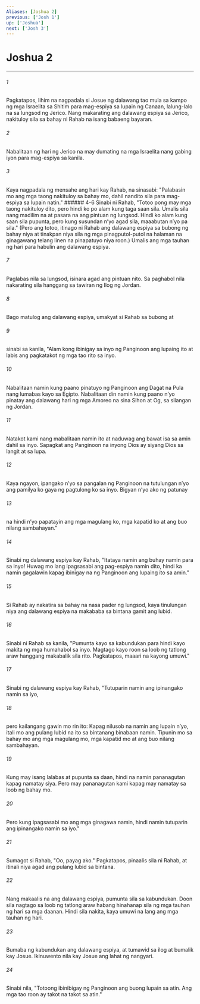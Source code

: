 ```yaml
---
Aliases: [Joshua 2]
previous: ['Josh 1']
up: ['Joshua']
next: ['Josh 3']
---
```

# Joshua 2

***






















###### 1 










Pagkatapos, lihim na nagpadala si Josue ng dalawang tao mula sa kampo ng mga Israelita sa Shitim para mag-espiya sa lupain ng Canaan, lalung-lalo na sa lungsod ng Jerico. Nang makarating ang dalawang espiya sa Jerico, nakituloy sila sa bahay ni Rahab na isang babaeng bayaran. 





















###### 2 










Nabalitaan ng hari ng Jerico na may dumating na mga Israelita nang gabing iyon para mag-espiya sa kanila. 





















###### 3 










Kaya nagpadala ng mensahe ang hari kay Rahab, na sinasabi: "Palabasin mo ang mga taong nakituloy sa bahay mo, dahil nandito sila para mag-espiya sa lupain natin." ###### 4-6 Sinabi ni Rahab, "Totoo pong may mga taong nakituloy dito, pero hindi ko po alam kung taga saan sila. Umalis sila nang madilim na at pasara na ang pintuan ng lungsod. Hindi ko alam kung saan sila pupunta, pero kung susundan nʼyo agad sila, maaabutan nʼyo pa sila." (Pero ang totoo, itinago ni Rahab ang dalawang espiya sa bubong ng bahay niya at tinakpan niya sila ng mga pinagputol-putol na halaman na ginagawang telang linen na pinapatuyo niya roon.) Umalis ang mga tauhan ng hari para habulin ang dalawang espiya. 





















###### 7 










Paglabas nila sa lungsod, isinara agad ang pintuan nito. Sa paghabol nila nakarating sila hanggang sa tawiran ng Ilog ng Jordan. 





















###### 8 










Bago matulog ang dalawang espiya, umakyat si Rahab sa bubong at 





















###### 9 










sinabi sa kanila, "Alam kong ibinigay sa inyo ng Panginoon ang lupaing ito at labis ang pagkatakot ng mga tao rito sa inyo. 





















###### 10 










Nabalitaan namin kung paano pinatuyo ng Panginoon ang Dagat na Pula nang lumabas kayo sa Egipto. Nabalitaan din namin kung paano nʼyo pinatay ang dalawang hari ng mga Amoreo na sina Sihon at Og, sa silangan ng Jordan. 





















###### 11 










Natakot kami nang mabalitaan namin ito at naduwag ang bawat isa sa amin dahil sa inyo. Sapagkat ang Panginoon na inyong Dios ay siyang Dios sa langit at sa lupa. 





















###### 12 










Kaya ngayon, ipangako nʼyo sa pangalan ng Panginoon na tutulungan nʼyo ang pamilya ko gaya ng pagtulong ko sa inyo. Bigyan nʼyo ako ng patunay 





















###### 13 










na hindi nʼyo papatayin ang mga magulang ko, mga kapatid ko at ang buo nilang sambahayan." 





















###### 14 










Sinabi ng dalawang espiya kay Rahab, "Itataya namin ang buhay namin para sa inyo! Huwag mo lang ipagsasabi ang pag-espiya namin dito, hindi ka namin gagalawin kapag ibinigay na ng Panginoon ang lupaing ito sa amin." 





















###### 15 










Si Rahab ay nakatira sa bahay na nasa pader ng lungsod, kaya tinulungan niya ang dalawang espiya na makababa sa bintana gamit ang lubid. 





















###### 16 










Sinabi ni Rahab sa kanila, "Pumunta kayo sa kabundukan para hindi kayo makita ng mga humahabol sa inyo. Magtago kayo roon sa loob ng tatlong araw hanggang makabalik sila rito. Pagkatapos, maaari na kayong umuwi." 





















###### 17 










Sinabi ng dalawang espiya kay Rahab, "Tutuparin namin ang ipinangako namin sa iyo, 





















###### 18 










pero kailangang gawin mo rin ito: Kapag nilusob na namin ang lupain nʼyo, itali mo ang pulang lubid na ito sa bintanang binabaan namin. Tipunin mo sa bahay mo ang mga magulang mo, mga kapatid mo at ang buo nilang sambahayan. 





















###### 19 










Kung may isang lalabas at pupunta sa daan, hindi na namin pananagutan kapag namatay siya. Pero may pananagutan kami kapag may namatay sa loob ng bahay mo. 





















###### 20 










Pero kung ipagsasabi mo ang mga ginagawa namin, hindi namin tutuparin ang ipinangako namin sa iyo." 





















###### 21 










Sumagot si Rahab, "Oo, payag ako." Pagkatapos, pinaalis sila ni Rahab, at itinali niya agad ang pulang lubid sa bintana. 





















###### 22 










Nang makaalis na ang dalawang espiya, pumunta sila sa kabundukan. Doon sila nagtago sa loob ng tatlong araw habang hinahanap sila ng mga tauhan ng hari sa mga daanan. Hindi sila nakita, kaya umuwi na lang ang mga tauhan ng hari. 





















###### 23 










Bumaba ng kabundukan ang dalawang espiya, at tumawid sa ilog at bumalik kay Josue. Ikinuwento nila kay Josue ang lahat ng nangyari. 





















###### 24 










Sinabi nila, "Totoong ibinibigay ng Panginoon ang buong lupain sa atin. Ang mga tao roon ay takot na takot sa atin."
